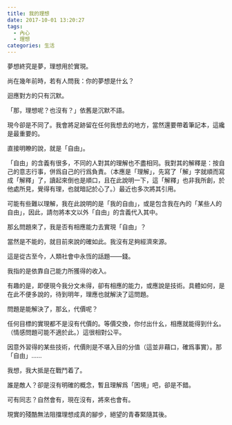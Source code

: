 ```yaml
---
title: 我的理想
date: 2017-10-01 13:20:27
tags:
  - 內心
  - 理想
categories: 生活
---
```


夢想終究是夢，理想用於實現。

尚在幾年前時，若有人問我：你的夢想是什幺？

迴應對方的只有沉默。

「那，理想呢？也沒有？」依舊是沉默不語。

現今卻是不同了。我會將足跡留在任何我想去的地方，當然還要帶着筆記本，這纔是最重要的。

直接明瞭的說，就是「自由」。

「自由」的含義有很多，不同的人對其的理解也不盡相同。我對其的解釋是：按自己的意志行事，併爲自己的行爲負責。（本應是「理解」，先寫了「解」字就順而寫成「解釋」了，讀起來倒也是順口，且在此說明一下，這「解釋」也非我所創，於他處所見，覺得有理，也就暗記於心了。）最近也多次將其引用。

可能有些難以理解，我在此說明的是「我的自由」，或是包含我在內的「某些人的自由」，因此，請勿將本文以外「自由」的含義代入其中。

那幺問題來了，我是否有相應能力去實現「自由」？

當然是不能的，就目前來說的確如此。我沒有足夠經濟來源。

這是從古至今，人類社會中永恆的話題——錢。

我指的是依靠自己能力所獲得的收入。

有趣的是，即便現今我分文未得，卻有相應的能力，或應說是技術。具體如何，是在此不便多說的，待到明年，理應也就解決了這問題。

問題是能解決了，那幺，代價呢？

任何目標的實現都不是沒有代價的。等價交換，你付出什幺，相應就能得到什幺。（情感問題可能不適於此。）這很相對公平。

因意外習得的某些技術，代價則是不堪入目的分值（這並非藉口，確爲事實）。那「自由」……

我想，我大抵是在戰鬥着了。

誰是敵人？卻是沒有明確的概念，暫且理解爲「困境」吧，卻是不錯。

可有同志？自然會有，現在沒有，將來也會有。

現實的殘酷無法阻擋理想成真的腳步，絕望的青春緊隨其後。
